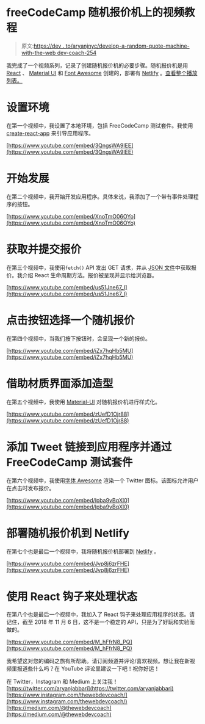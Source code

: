 # freeCodeCamp 随机报价机上的视频教程

> 原文:[https://dev . to/aryanjnyc/develop-a-random-quote-machine-with-the-web dev-coach-254](https://dev.to/aryanjnyc/develop-a-random-quote-machine-with-the-webdev-coach-254)

我完成了一个视频系列，记录了创建随机报价机的必要步骤。随机报价机是用 [React](https://reactjs.org/) 、 [Material UI](https://material-ui.com) 和 [Font Awesome](https://fontawesome.com) 创建的，部署有 [Netlify](http://netlify.com) 。[查看整个播放列表。](https://www.youtube.com/playlist?list=PL3cz80ehFCan4srLIp1HmhrQ0CU8Cw9XM)

# 设置环境

在第一个视频中，我设置了本地环境，包括 FreeCodeCamp 测试套件。我使用 [create-react-app](https://github.com/facebook/create-react-app) 来引导应用程序。

[https://www.youtube.com/embed/3QngsWA9IEE](https://www.youtube.com/embed/3QngsWA9IEE)

# 开始发展

在第二个视频中，我开始开发应用程序。具体来说，我添加了一个带有事件处理程序的按钮。

[https://www.youtube.com/embed/XnoTmO06OYo](https://www.youtube.com/embed/XnoTmO06OYo)

# 获取并提交报价

在第三个视频中，我使用`fetch()` API 发出 GET 请求，并从 [JSON 文件](https://gist.githubusercontent.com/natebass/b0a548425a73bdf8ea5c618149fe1fce/raw/f4231cd5961f026264bb6bb3a6c41671b044f1f4/quotes.json)中获取报价。我介绍 React 生命周期方法。报价被呈现并显示给浏览器。

[https://www.youtube.com/embed/us51Jne67_I](https://www.youtube.com/embed/us51Jne67_I)

# 点击按钮选择一个随机报价

在第四个视频中，当我们按下按钮时，会呈现一个新的报价。

[https://www.youtube.com/embed/iZx7hqHb5MU](https://www.youtube.com/embed/iZx7hqHb5MU)

# 借助材质界面添加造型

在第五个视频中，我使用 [Material-UI](https://material-ui.com) 对随机报价机进行样式化。

[https://www.youtube.com/embed/zUefD1Ojr88](https://www.youtube.com/embed/zUefD1Ojr88)

# 添加 Tweet 链接到应用程序并通过 FreeCodeCamp 测试套件

在第六个视频中，我使用[字体 Awesome](https://fontawesome.com) 渲染一个 Twitter 图标。该图标允许用户在点击时发布报价。

[https://www.youtube.com/embed/lpba9vBqXl0](https://www.youtube.com/embed/lpba9vBqXl0)

# 部署随机报价机到 Netlify

在第七个也是最后一个视频中，我将随机报价机部署到 [Netlify](https://www.netlify.com/) 。

[https://www.youtube.com/embed/Jvp8j6zrFHE](https://www.youtube.com/embed/Jvp8j6zrFHE)

# 使用 React 钩子来处理状态

在第八个也是最后一个视频中，我加入了 React 钩子来处理应用程序的状态。请记住，截至 2018 年 11 月 6 日，这不是一个稳定的 API，只是为了好玩和实验而做的。

[https://www.youtube.com/embed/M_hFfrN8_PQ](https://www.youtube.com/embed/M_hFfrN8_PQ)

我希望这对您的编码之旅有所帮助。请订阅频道并评论/喜欢视频。想让我在新视频里报道些什么吗？在 YouTube 评论里建议一下吧！祝你好运！

在 Twitter，Instagram 和 Medium 上关注我！
[https://twitter.com/aryanjabbari](https://twitter.com/aryanjabbari)
[https://www.instagram.com/thewebdevcoach/](https://www.instagram.com/thewebdevcoach/)
[https://medium.com/@thewebdevcoach](https://medium.com/@thewebdevcoach)